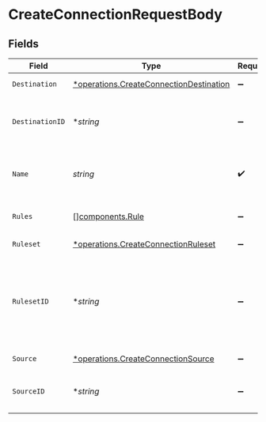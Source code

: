 # CreateConnectionRequestBody


## Fields

| Field                                                                                             | Type                                                                                              | Required                                                                                          | Description                                                                                       |
| ------------------------------------------------------------------------------------------------- | ------------------------------------------------------------------------------------------------- | ------------------------------------------------------------------------------------------------- | ------------------------------------------------------------------------------------------------- |
| `Destination`                                                                                     | [*operations.CreateConnectionDestination](../../models/operations/createconnectiondestination.md) | :heavy_minus_sign:                                                                                | Destination input object                                                                          |
| `DestinationID`                                                                                   | **string*                                                                                         | :heavy_minus_sign:                                                                                | ID of a destination to bind to the connection                                                     |
| `Name`                                                                                            | *string*                                                                                          | :heavy_check_mark:                                                                                | A unique name of the connection for the source                                                    |
| `Rules`                                                                                           | [][components.Rule](../../models/components/rule.md)                                              | :heavy_minus_sign:                                                                                | Array of rules to apply                                                                           |
| `Ruleset`                                                                                         | [*operations.CreateConnectionRuleset](../../models/operations/createconnectionruleset.md)         | :heavy_minus_sign:                                                                                | Ruleset input object                                                                              |
| `RulesetID`                                                                                       | **string*                                                                                         | :heavy_minus_sign:                                                                                | ID of a rule to bind to the connection. Default to the Workspace default ruleset                  |
| `Source`                                                                                          | [*operations.CreateConnectionSource](../../models/operations/createconnectionsource.md)           | :heavy_minus_sign:                                                                                | Source input object                                                                               |
| `SourceID`                                                                                        | **string*                                                                                         | :heavy_minus_sign:                                                                                | ID of a source to bind to the connection                                                          |